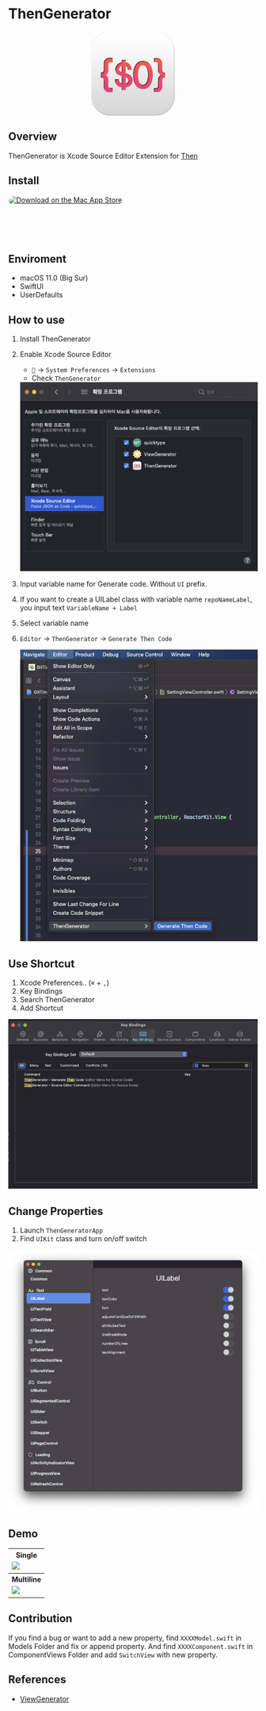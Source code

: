# ThenGenerator

<p align=center>
<a href="https://apps.apple.com/us/app/thengenerator/id1499993324?mt=12&amp;itscg=30200&amp;itsct=apps_box" style="width: 170px; height: 170px; border-top-left-radius: 22%; border-top-right-radius: 22%; border-bottom-right-radius: 22%; border-bottom-left-radius: 22%; overflow: hidden; display: inline-block; vertical-align: middle;"><img src="./.github/images/icon_512x512.png" alt="ThenGenerator" style="width: 170px; height: 170px; border-top-left-radius: 22%; border-top-right-radius: 22%; border-bottom-right-radius: 22%; border-bottom-left-radius: 22%; overflow: hidden; display: inline-block; vertical-align: middle;"></a>

</p>

## Overview

ThenGenerator is Xcode Source Editor Extension for [Then](https://github.com/devxoul/Then)

## Install

<a href="https://apps.apple.com/us/app/thengenerator/id1499993324?mt=12&amp;itsct=apps_box&amp;itscg=30200" style="display: inline-block; overflow: hidden; border-top-left-radius: 13px; border-top-right-radius: 13px; border-bottom-right-radius: 13px; border-bottom-left-radius: 13px; width: 250px; height: 83px;"><img src="https://tools.applemediaservices.com/api/badges/download-on-the-mac-app-store/black/en-US?size=250x83&amp;releaseDate=1610668800&h=b1b571a8554d47f187619067dd9c33a0" alt="Download on the Mac App Store" style="border-top-left-radius: 13px; border-top-right-radius: 13px; border-bottom-right-radius: 13px; border-bottom-left-radius: 13px; width: 250px; height: 83px;"></a>

## Enviroment

- macOS 11.0 (Big Sur)
- SwiftUI
- UserDefaults

## How to use

1. Install ThenGenerator
2. Enable Xcode Source Editor

   - `` -> `System Preferences` -> `Extensions`
   - Check `ThenGenerator`

   <img src="./.github/images/systempreference.png">

3. Input variable name for Generate code. Without `UI` prefix.
4. If you want to create a UILabel class with variable name `repoNameLabel`, you input text `VariableName + Label`
5. Select variable name
6. `Editor` -> `ThenGenerator` -> `Generate Then Code`

   <img src="./.github/images/manual.png">

## Use Shortcut

1. Xcode Preferences.. (`⌘` + `,`)
2. Key Bindings
3. Search ThenGenerator
4. Add Shortcut

<img src="./.github/images/keybinding.png">

## Change Properties

1. Launch `ThenGeneratorApp`
2. Find `UIKit` class and turn on/off switch

<img src="./.github/images/property.png">

## Demo

<table>
<tr>
<th>Single</th>
</tr>
<td>
<img src="./.github/images/single.gif">
</td>

<tr>
<th>Multiline</th>
</tr>
<td>
<img src="./.github/images/multiLine.gif">
</td>

</table>

## Contribution

If you find a bug or want to add a new property, find `XXXXModel.swift` in Models Folder and fix or append property.
And find `XXXXComponent.swift` in ComponentViews Folder and add `SwitchView` with new property.

## References

- [ViewGenerator](https://github.com/funzin/ViewGenerator)

